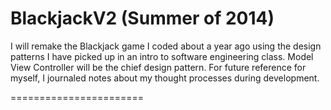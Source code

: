 BlackjackV2  (Summer of 2014)
===========

I will remake the Blackjack game I coded about a year ago using the design patterns I have picked up in an intro 
to software engineering class. Model View Controller will be the chief design pattern. For future reference for myself, I journaled notes about my thought processes during development.

=======================
